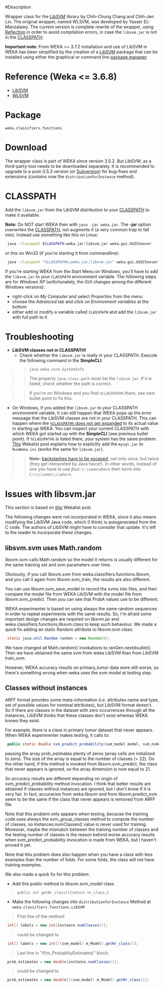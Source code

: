 
#Description

Wrapper class for the [LibSVM](http://www.csie.ntu.edu.tw/~cjlin/libsvm/) library by Chih-Chung Chang and Chih-Jen Lin. The original wrapper, named WLSVM, was developed by Yasser EL-Manzalawy. The current version is complete rewrite of the wrapper, using [Reflection](http://java.sun.com/docs/books/tutorial/reflect/) in order to avoid compilation errors, in case the `libsvm.jar` is not in the [CLASSPATH](classpath.md).

**Important note:**
From WEKA >= 3.7.2 installation and use of LibSVM in WEKA has been simplified by the creation of a [LibSVM](http://weka.sourceforge.net/doc.packages/LibSVM/weka/classifiers/functions/LibSVM.html) package that can be installed using either the graphical or command line [package manager](packages/manager.md).

# **Reference (Weka <=** **3.6.8)** 
* [LibSVM](http://www.csie.ntu.edu.tw/~cjlin/libsvm/)
* [WLSVM](https://perun.pmf.uns.ac.rs/radovanovic/dmsem/cd/install/LIBSVM/WLSVM/wlsvm.htm)

# Package 
`weka.classifiers.functions`

# Download 
The wrapper class is part of WEKA since version 3.5.2. But *LibSVM*, as a third-party-tool needs to be downloaded separately. It is recommended to upgrade to a post-3.5.3 version (or [Subversion](subversion.md)) for bug-fixes and extensions (contains now the `distributionForInstance` method).

# CLASSPATH 
Add the `libsvm.jar` from the LibSVM distribution to your [CLASSPATH](classpath.md) to make it available.

**Note:** Do NOT start WEKA then with `java -jar weka.jar`. The **-jar** option *overwrites* the [CLASSPATH](classpath.md), not augments it (a very common trap to fall into). Instead use something like this on Linux:

```bash
 java -classpath $CLASSPATH:weka.jar:libsvm.jar weka.gui.GUIChooser
```
or this on Win32 (if you're starting it from commandline):

```bash
 java -classpath "%CLASSPATH%;weka.jar;libsvm.jar" weka.gui.GUIChooser
```

If you're starting WEKA from the Start Menu on Windows, you'll have to add the `libsvm.jar` to your `CLASSPATH` environment variable. The following steps are for *Windows XP* (unfortunately, the GUI changes among the different Windows versions):

* right-click on *My Computer* and select *Properties* from the menu
* choose the *Advanced* tab and click on *Environment variables* at the bottom
* either add or modify a variable called `CLASSPATH` and add the `libsvm.jar` with full path to it

# Troubleshooting 
* **LibSVM classes not in CLASSPATH!**
	* Check whether the `libsvm.jar` is really in your CLASSPATH. Execute the following command in the **SimpleCLI**:

>> `java weka.core.SystemInfo`

>> The property `java.class.path` must list the `libsvm.jar`. If it is listed, check whether the path is correct.

>> If you're on Windows and you find `%CLASSPATH%` there, see next bullet point to fix this.

* On Windows, if you added the `libsvm.jar` to your CLASSPATH environment variable, it can still happen that WEKA pops up the error message that the LibSVM classes are not in your CLASSPATH. This can happen where the [`%CLASSPATH%` does not get expanded](http://support.microsoft.com/kb/329308) to its actual value in starting up WEKA. You can inspect your current CLASSPATH with which WEKA got started up with the **SimpleCLI** (see previous bullet point). If `%CLASSPATH%` is listed there, your system has the same problem. [This](https://list.waikato.ac.nz/pipermail/wekalist/2007-March/009562.html) Wekalist post explains how to explicitly add the `mysql.jar` to `RunWeka.ini` (works the same for `libsvm.jar`).
>> **Note:** [backslashes have to be escaped](https://list.waikato.ac.nz/pipermail/wekalist/2007-September/011401.html), not only once, but twice (they get interpreted by Java twice!). In other words, instead of *one* you have to use *four*: 
`C:\some\where` then turns into `C:\\\\some\\\\where`.

# Issues with libsvm.jar 
This section is based on [this](https://list.waikato.ac.nz/pipermail/wekalist/2007-April/009804.html) Wekalist post.

The following changes were not incorporated in WEKA, since it also means modifying the LibSVM Java code, which (I think) is autogenerated from the C code. The authors of LibSVM might have to consider that update. It's left to the reader to incorporate these changes.

## libsvm.svm uses Math.random
libsvm.svm calls Math.random so the model it returns is usually different for the same training set and svm parameters over time.

Obviously, if you call libsvm.svm from weka.classifiers.functions.libsvm, and you call it again from libsvm.svm_train, the results are also different.

You can use libsvm.svm_save_model to record the svms into files, and then compare the model file from WEKA LibSVM with the model file from libsvm.svm_predict. Then you can see that ProbA values use to be different.

WEKA experimenter is based on using always the same random sequences in order to repeat experiments with the same results. So, I'm afraid some important design changes are required on libsvm.jar and weka.classifiers.functions.libsvm.class to keep such behaviour. We made a quick fix adding an static Random attribute to libsvm.svm class:

```java
 static java.util.Random ranGen = new Random(0);
```
We have changed all Math.random() invokations to ranGen.nextdouble(). Then we have obtained the same svm from weka LibSVM than from LibSVM train_svm.

However, WEKA accuracy results on primary_tumor data were still worse, so there's something wrong when weka uses the svm model at testing step.

## Classes without instances
ARFF format provides some meta-information (i.e. attributes name and type, set of possible values for nominal attributes), but LibSVM format doesn't. So if there are classes in the dataset with zero occurrences through all the instances, LibSVM thinks that these classes don't exist whereas WEKA knows they exist.

For example, there is a class in primary tumor dataset that never appears. When WEKA experimenter makes testing, it calls to:

```java
 public static double svm_predict_probability(svm_model model, svm_node[] x, double[] prob_estimates)
```
passing the array prob_estimates plenty of zeros (array cells are initialized to zero). The size of the array is equal to the number of classes (= 22). On the other hand, if this method is invoked from libsvm.svm_predict, the class that never appears is ignored, so the array dimension is now equal to 21.

So accuracy results are different depending on origin of svm_predict_probability method invocation. I think that better results are obtained if classes without instances are ignored, but I don't know if it is very fair. In fact, accuracies from weka.libsvm and from libsvm.predict_svm seem to be the same if the class that never appears is removed from ARFF file.

Note that this problem only appears when testing, because the training code uses always the svm_group_classes method to compute the number of classes, so Instances.numClasses() value is never used for training. Moreover, maybe the mismatch between the training number of classes and the testing number of classes is the reason behind worse accuracy results when svm_predict_probability invocation is made from WEKA, but I haven't proved it yet.

Note that this problem does also happen when you have a class with less examples than the number of folds. For some folds, the class will not have training examples.

We also made a quick fix for this problem:

* Add this public method to libsvm.svm_model class
> `public int getNr_class(){return nr_class;}`
* Make the following changes into `distributionforInstance` Method at `weka.classifiers.functions.LibSVM`
> First line of the method:

```java
 int[] labels = new int[instance.numClasses()];
```
> could be changed to
```java
 int[] labels = new int[((svm_model) m_Model).getNr_class()];
```
> Last line in "if(m_ProbablityEstimates)" block:

```java
 prob_estimates = new double[instance.numClasses()];
```
> could be changed to
```java
 prob_estimates = new double[((svm_model) m_Model).getNr_class()];
```